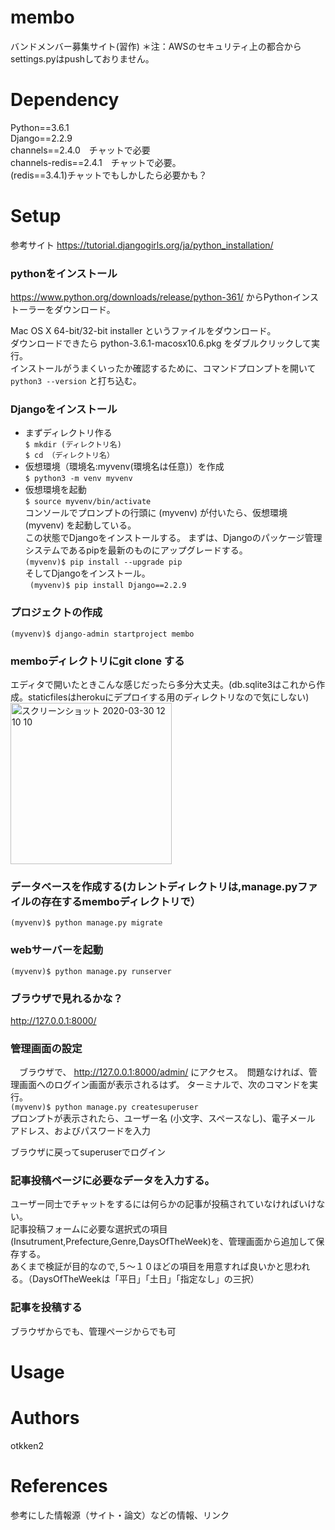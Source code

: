 # membo
バンドメンバー募集サイト(習作)
＊注：AWSのセキュリティ上の都合からsettings.pyはpushしておりません。

# Dependency
Python==3.6.1  
Django==2.2.9  
channels==2.4.0　チャットで必要  
channels-redis==2.4.1　チャットで必要。  
(redis==3.4.1)チャットでもしかしたら必要かも？  

# Setup
参考サイト
https://tutorial.djangogirls.org/ja/python_installation/

 ### pythonをインストール
https://www.python.org/downloads/release/python-361/ からPythonインストーラーをダウンロード。  

Mac OS X 64-bit/32-bit installer というファイルをダウンロード。  
ダウンロードできたら python-3.6.1-macosx10.6.pkg をダブルクリックして実行。  
インストールがうまくいったか確認するために、コマンドプロンプトを開いて `python3 --version` と打ち込む。  


 ### Djangoをインストール 
 * まずディレクトリ作る  
 ```$ mkdir (ディレクトリ名)```  
 ```$ cd （ディレクトリ名）```  
 * 仮想環境（環境名:myvenv(環境名は任意)）を作成  
 ```$ python3 -m venv myvenv```  
 * 仮想環境を起動  
 ```$ source myvenv/bin/activate```  
 コンソールでプロンプトの行頭に (myvenv) が付いたら、仮想環境(myvenv) を起動している。  
 この状態でDjangoをインストールする。
まずは、Djangoのパッケージ管理システムであるpipを最新のものにアップグレードする。  
 ```(myvenv)$ pip install --upgrade pip```  
 そしてDjangoをインストール。  
``` (myvenv)$ pip install Django==2.2.9```  
 
 ### プロジェクトの作成  
 ```(myvenv)$ django-admin startproject membo```  
 
 
 ### memboディレクトリにgit clone する
 エディタで開いたときこんな感じだったら多分大丈夫。(db.sqlite3はこれから作成。staticfilesはherokuにデプロイする用のディレクトリなので気にしない)  
 <img width="258" alt="スクリーンショット 2020-03-30 12 10 10" src="https://user-images.githubusercontent.com/46080385/77875142-292ba180-728a-11ea-97ed-a16382a55f83.png">
 
 ### データベースを作成する(カレントディレクトリは,manage.pyファイルの存在するmemboディレクトリで）　　
 ```(myvenv)$ python manage.py migrate```  
 
 ### webサーバーを起動  
 
 ```(myvenv)$ python manage.py runserver```   


### ブラウザで見れるかな？　　
http://127.0.0.1:8000/  

### 管理画面の設定
　ブラウザで、 http://127.0.0.1:8000/admin/ にアクセス。　問題なければ、管理画面へのログイン画面が表示されるはず。
 ターミナルで、次のコマンドを実行。  
 ```(myvenv)$ python manage.py createsuperuser```  
 プロンプトが表示されたら、ユーザー名 (小文字、スペースなし)、電子メール アドレス、およびパスワードを入力　　
 
 ブラウザに戻ってsuperuserでログイン
 
 ### 記事投稿ページに必要なデータを入力する。  
 ユーザー同士でチャットをするには何らかの記事が投稿されていなければいけない。  
 記事投稿フォームに必要な選択式の項目(Insutrument,Prefecture,Genre,DaysOfTheWeek)を、管理画面から追加して保存する。  
 あくまで検証が目的なので,５〜１０ほどの項目を用意すれば良いかと思われる。（DaysOfTheWeekは「平日」「土日」「指定なし」の三択）
 
 ### 記事を投稿する  
 ブラウザからでも、管理ページからでも可

# Usage
 ### 


# Authors
otkken2

# References
参考にした情報源（サイト・論文）などの情報、リンク
